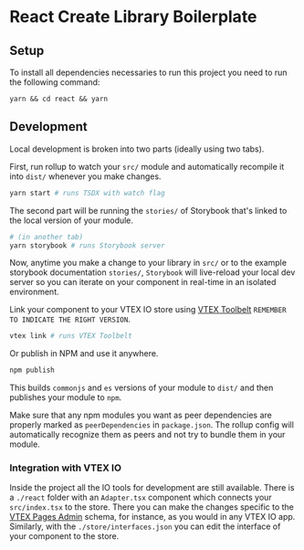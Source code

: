 # React Create Library Boilerplate

## Setup

To install all dependencies necessaries to run this project you need to run the following command: 

`yarn && cd react && yarn`

## Development

Local development is broken into two parts (ideally using two tabs).

First, run rollup to watch your `src/` module and automatically recompile it into `dist/` whenever you make changes.

```bash
yarn start # runs TSDX with watch flag
```

The second part will be running the `stories/` of Storybook that's linked to the local version of your module.

```bash
# (in another tab)
yarn storybook # runs Storybook server
```

Now, anytime you make a change to your library in `src/` or to the example storybook documentation `stories/`, `Storybook` will live-reload your local dev server so you can iterate on your component in real-time in an isolated environment.

Link your component to your VTEX IO store using [VTEX Toolbelt](https://github.com/vtex/toolbelt#vtex-toolbelt) `REMEMBER TO INDICATE THE RIGHT VERSION`.

```bash
vtex link # runs VTEX Toolbelt
```

Or publish in NPM and use it anywhere.

```bash
npm publish
```

This builds `commonjs` and `es` versions of your module to `dist/` and then publishes your module to `npm`.

Make sure that any npm modules you want as peer dependencies are properly marked as `peerDependencies` in `package.json`. The rollup config will automatically recognize them as peers and not try to bundle them in your module.

### Integration with VTEX IO
Inside the project all the IO tools for development are still available. There is a `./react` folder with an `Adapter.tsx` component which connects your `src/index.tsx` to the store. There you can make the changes specific to the [VTEX Pages Admin](https://vtex.io/docs/app/vtex.admin-pages@4.26.0/) schema, for instance, as you would in any VTEX IO app. Similarly, with the `./store/interfaces.json` you can edit the interface of your component to the store.
